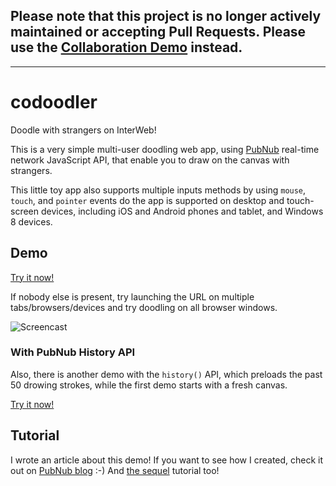 ## Please note that this project is no longer actively maintained or accepting Pull Requests.  Please use the [Collaboration Demo](https://github.com/PubNubDevelopers/collaboration-demo) instead.

-------------------------------

codoodler
=========

Doodle with strangers on InterWeb!


This is a very simple multi-user doodling web app, using [PubNub][pubnub] real-time network JavaScript API, that enable you to draw on the canvas with strangers.

This little toy app also supports multiple inputs methods by using `mouse`, `touch`, and `pointer` events do the app is supported on desktop and touch-screen devices, including iOS and Android phones and tablet, and Windows 8 devices.

## Demo

[Try it now!][demo]

If nobody else is present, try launching the URL on multiple tabs/browsers/devices and try doodling on all browser windows.
 
![Screencast](http://girliemac.github.io/assets/images/articles/2014/09/doodle.gif "CoDoodler Screencast")

### With PubNub History API

Also, there is another demo with the `history()` API, which preloads the past 50 drowing strokes, while the first demo starts with a fresh canvas.

[Try it now!][demo-history]

## Tutorial

I wrote an article about this demo! If you want to see how I created, check it out on [PubNub blog][blog] :-)
And [the sequel][blog2] tutorial too!

[demo]: http://pubnub.github.io/codoodler/index.html
[demo-history]: http://pubnub.github.io/codoodler/history.html
[pubnub]: http://www.pubnub.com/docs/javascript/javascript-sdk.html
[blog]: http://www.pubnub.com/blog/multiuser-draw-html5-canvas-tutorial/
[blog2]: http://www.pubnub.com/blog/collaborative-whiteboard-with-html5-canvas-and-history/
